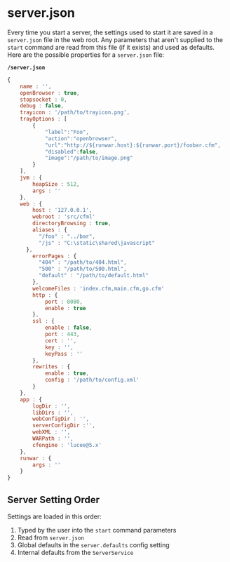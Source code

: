 # server.json

Every time you start a server, the settings used to start it are saved in a `server.json` file in the web root.  Any parameters that aren't supplied to the `start` command are read from this file (if it exists) and used as defaults.  Here are the possible properties for a `server.json` file:

**`/server.json`**
```javascript
{
	name : '',
	openBrowser : true,
	stopsocket : 0,
	debug : false,
	trayicon : '/path/to/trayicon.png',
	trayOptions : [
		{
			"label":"Foo",
			"action":"openbrowser",
			"url":"http://${runwar.host}:${runwar.port}/foobar.cfm",
			"disabled":false,
			"image":"/path/to/image.png"
		}
	],
	jvm : {
		heapSize : 512,
		args : ''
	},
	web : {
		host : '127.0.0.1',
        webroot : 'src/cfml'
		directoryBrowsing : true,
        aliases : {
          "/foo" : "../bar",
          "/js" : "C:\static\shared\javascript"
      },
        errorPages : {
          "404" : "/path/to/404.html",
          "500" : "/path/to/500.html",
          "default" : "/path/to/default.html"
        },
        welcomeFiles : 'index.cfm,main.cfm,go.cfm'
		http : {
			port : 8080,
			enable : true
		},
		ssl : {
			enable : false,
			port : 443,
			cert : '',
			key : '',
			keyPass : ''
		},
		rewrites : {
			enable : true,
			config : '/path/to/config.xml'
		}
	},
	app : {
		logDir : '',
		libDirs : '',
		webConfigDir : '',
		serverConfigDir :'',
		webXML : '',
		WARPath : '',
		cfengine : 'lucee@5.x'
	},
	runwar : {
		args : ''
	}
}
```

## Server Setting Order

Settings are loaded in this order:

1. Typed by the user into the `start` command parameters
2. Read from `server.json`
3. Global defaults in the `server.defaults` config setting
3. Internal defaults from the `ServerService`


